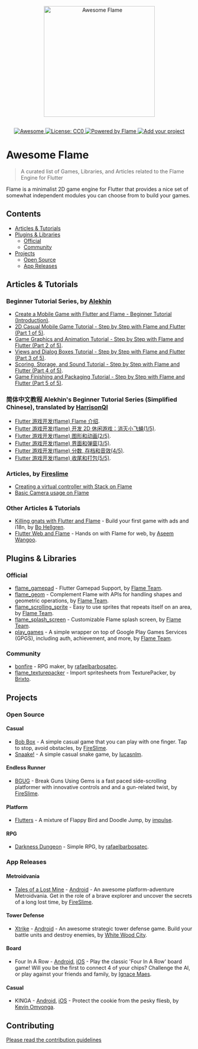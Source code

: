 <div align="center">
	<div>
    <a href="https://flame-engine.org/">
		<img width="300" src="media/logo.png" alt="Awesome Flame">
    </a>
	</div>
  <p style="margin-top:30px;" align="center">
    <a href="https://github.com/sindresorhus/awesome">
      <img alt="Awesome" src="https://awesome.re/badge-flat.svg" />
    </a>
    <a href="http://creativecommons.org/publicdomain/zero/1.0">
      <img alt="License: CC0" src="https://img.shields.io/badge/license-CC0-lightgray?style=flat-square" />
    </a>
    <a href="https://flame-engine.org">
      <img alt="Powered by Flame" src="https://img.shields.io/badge/Powered%20by-%F0%9F%94%A5-orange.svg?style=flat-square" />
    </a>
    <a href="https://github.com/flame-engine/awesome-flame/blob/master/CONTRIBUTING.md">
      <img alt="Add your project" src="https://img.shields.io/badge/-Add%20your%20project-blue?style=flat-square" />
    </a>
  </p>
</div>

# Awesome Flame

> A curated list of Games, Libraries, and Articles related to the Flame Engine for Flutter

Flame is a minimalist 2D game engine for Flutter that provides a nice set of somewhat independent modules you can choose from to build your games.

## Contents

- [Articles & Tutorials](#articles--tutorials)
- [Plugins & Libraries](#plugins--libraries)
  - [Official](#official)
  - [Community](#community)
- [Projects](#projects)
  - [Open Source](#open-source)
  - [App Releases](#app-releases)

## Articles & Tutorials

### Beginner Tutorial Series, by [Alekhin](https://github.com/japalekhin)

- [Create a Mobile Game with Flutter and Flame - Beginner Tutorial (Introduction)](https://jap.alekhin.io/create-mobile-game-flutter-flame-beginner-tutorial).
- [2D Casual Mobile Game Tutorial - Step by Step with Flame and Flutter (Part 1 of 5)](https://jap.alekhin.io/2d-casual-mobile-game-tutorial-flame-flutter-part-1).
- [Game Graphics and Animation Tutorial - Step by Step with Flame and Flutter (Part 2 of 5)](https://jap.alekhin.io/game-graphics-and-animation-tutorial-flame-flutter-part-2).
- [Views and Dialog Boxes Tutorial - Step by Step with Flame and Flutter (Part 3 of 5)](https://jap.alekhin.io/views-dialog-boxes-tutorial-flame-flutter-part-3).
- [Scoring, Storage, and Sound Tutorial - Step by Step with Flame and Flutter (Part 4 of 5)](https://jap.alekhin.io/scoring-storage-sound-tutorial-flame-flutter-part-4).
- [Game Finishing and Packaging Tutorial - Step by Step with Flame and Flutter (Part 5 of 5)](https://jap.alekhin.io/game-finishing-packaging-tutorial-flame-flutter-part-5).

### 简体中文教程 Alekhin's Beginner Tutorial Series (Simplified Chinese), translated by [HarrisonQI](https://github.com/HarrisonQi)

- [Flutter 游戏开发(flame) Flame 介绍](https://www.bugcatt.com/archives/279).
- [Flutter 游戏开发(flame) 开发 2D 休闲游戏：消灭小飞蝇(1/5)](https://www.bugcatt.com/archives/292).
- [Flutter 游戏开发(flame) 图形和动画(2/5)](https://www.bugcatt.com/archives/560).
- [Flutter 游戏开发(flame) 界面和弹窗(3/5)](https://www.bugcatt.com/archives/562).
- [Flutter 游戏开发(flame) 分数, 存档和音效(4/5)](https://www.bugcatt.com/archives/564).
- [Flutter 游戏开发(flame) 收尾和打包(5/5)](https://www.bugcatt.com/archives/731).

### Articles, by [Fireslime](https://fireslime.xyz/)

- [Creating a virtual controller with Stack on Flame](https://fireslime.xyz/articles/20190902_Flame_Virtual_Controller_With_Stack.html)
- [Basic Camera usage on Flame](https://fireslime.xyz/articles/20190911_Basic_Camera_Usage_In_Flame.html)

### Other Articles & Tutorials

- [Killing gnats with Flutter and Flame](https://medium.com/flutter-community/killing-gnats-with-flutter-and-flame-77fa9224ccaa) - Build your first game with ads and i18n, by [Bo Hellgren](https://medium.com/@bo.hellgren).
- [Flutter Web and Flame](https://github.com/AseemWangoo/experiments_with_web) - Hands on with Flame for web, by [Aseem Wangoo](https://flatteredwithflutter.com/how-to-create-game-in-flutter-web-using-flame/).

## Plugins & Libraries

### Official

- [flame_gamepad](https://github.com/flame-engine/flame_gamepad) - Flutter Gamepad Support, by [Flame Team](https://github.com/flame-engine).
- [flame_geom](https://github.com/flame-engine/flame_geom) - Complement Flame with APIs for handling shapes and geometric operations, by [Flame Team](https://github.com/flame-engine).
- [flame_scrolling_sprite](https://github.com/flame-engine/flame_scrolling_sprite) - Easy to use sprites that repeats itself on an area, by [Flame Team](https://github.com/flame-engine).
- [flame_splash_screen](https://github.com/flame-engine/flame_splash_screen) - Customizable Flame splash screen, by [Flame Team](https://github.com/flame-engine).
- [play_games](https://github.com/flame-engine/play_games) - A simple wrapper on top of Google Play Games Services (GPGS), including auth, achievement, and more, by [Flame Team](https://github.com/flame-engine).

### Community

- [bonfire](https://github.com/RafaelBarbosatec/bonfire) - RPG maker, by [rafaelbarbosatec](https://github.com/RafaelBarbosatec).
- [flame_texturepacker](https://github.com/Brixto/flame_texturepacker) - Import spritesheets from TexturePacker, by [Brixto](https://github.com/Brixto/flame_texturepacker).

## Projects

### Open Source

#### Casual

- [Bob Box](https://github.com/fireslime/bounce_box) - A simple casual game that you can play with one finger. Tap to stop, avoid obstacles, by [FireSlime](https://fireslime.xyz).
- [Snaake!](https://github.com/lucasnlm/snaake-flutter) - A simple casual snake game, by [lucasnlm](https://github.com/lucasnlm).

#### Endless Runner

- [BGUG](https://github.com/fireslime/bgug) - Break Guns Using Gems is a fast paced side-scrolling platformer with innovative controls and and a gun-related twist, by [FireSlime](https://fireslime.xyz).

#### Platform

- [Flutters](https://github.com/impulse/flutters) - A mixture of Flappy Bird and Doodle Jump, by [impulse](https://github.com/impulse).

#### RPG

- [Darkness Dungeon](https://github.com/RafaelBarbosatec/darkness_dungeon) - Simple RPG, by [rafaelbarbosatec](http://rafaelbarbosatec.github.io/).

### App Releases

#### Metroidvania

- [Tales of a Lost Mine](https://fireslime.xyz/games/tales.html) - [Android](https://play.google.com/store/apps/details?id=xyz.fireslime.tales&pcampaignid=MKT-Other-global-all-co-prtnr-py-PartBadge-Mar2515-1) - An awesome platform-adventure Metroidvania. Get in the role of a brave explorer and uncover the secrets of a long lost time, by [FireSlime](https://fireslime.xyz).

#### Tower Defense

- [Xtrike](http://www.xtrike.online/) - [Android](https://play.google.com/store/apps/details?id=online.xtrike.xtrike) - An awesome strategic tower defense game. Build your battle units and destroy enemies, by [White Wood City](http://www.xtrike.online/).

#### Board

- Four In A Row - [Android](https://play.google.com/store/apps/details?id=com.ignacemaes.fourinarow), [iOS](https://apps.apple.com/us/app/four-in-a-row-classic/id1495540053) - Play the classic 'Four In A Row' board game! Will you be the first to connect 4 of your chips? Challenge the AI, or play against your friends and family, by [Ignace Maes](https://ignacemaes.com/).

#### Casual

- KINGA - [Android](https://play.google.com/store/apps/details?id=com.knoeyes.games.kinga), [iOS](https://apps.apple.com/us/app/kinga/id1506422810) - Protect the cookie from the pesky fliesb, by [Kevin Omyonga](https://kevinomyonga.com).

## Contributing

[Please read the contribution guidelines](https://github.com/flame-engine/awesome-flame/blob/master/CONTRIBUTING.md)
